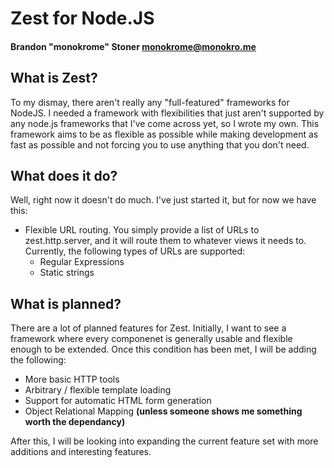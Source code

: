 # Zest for Node.JS
#### Brandon "monokrome" Stoner <monokrome@monokro.me>

## What is Zest?

To my dismay, there aren't really any "full-featured" frameworks for NodeJS. I needed a framework with flexibilities that just aren't supported by any node.js frameworks that I've come across yet, so I wrote my own. This framework aims to be as flexible as possible while making development as fast as possible and not forcing you to use anything that you don't need.


## What does it do?

Well, right now it doesn't do much. I've just started it, but for now we have this:

* Flexible URL routing. You simply provide a list of URLs to zest.http.server, and it will route them to whatever views it needs to. Currently, the following types of URLs are supported:
	* Regular Expressions
	* Static strings

## What is planned?

There are a lot of planned features for Zest. Initially, I want to see a framework where every componenet is generally usable and flexible enough to be extended. Once this condition has been met, I will be adding the following:

* More basic HTTP tools
* Arbitrary / flexible template loading
* Support for automatic HTML form generation
* Object Relational Mapping **(unless someone shows me something worth the dependancy)**

After this, I will be looking into expanding the current feature set with more additions and interesting features.

